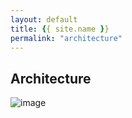 ```yaml
---
layout: default
title: {{ site.name }}
permalink: "architecture"
---
```


## **Architecture**

 <img src="/images/architecture.png" alt="image"> 